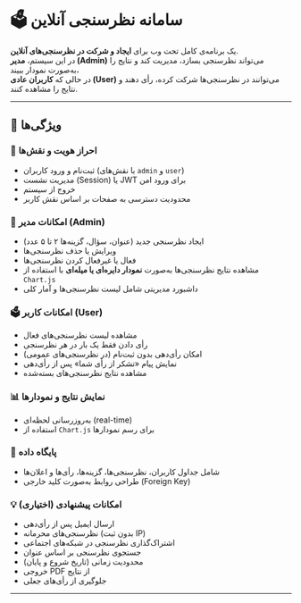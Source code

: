 # 🗳️ سامانه نظرسنجی آنلاین

یک برنامه‌ی کامل تحت وب برای **ایجاد و شرکت در نظرسنجی‌های آنلاین**.  
در این سیستم، **مدیر (Admin)** می‌تواند نظرسنجی بسازد، مدیریت کند و نتایج را به‌صورت نمودار ببیند،  
در حالی که **کاربران عادی (User)** می‌توانند در نظرسنجی‌ها شرکت کرده، رأی دهند و نتایج را مشاهده کنند.

---

## 🚀 ویژگی‌ها

### 🔐 احراز هویت و نقش‌ها
- ثبت‌نام و ورود کاربران (با نقش‌های `admin` و `user`)
- مدیریت نشست (Session) یا JWT برای ورود امن
- خروج از سیستم
- محدودیت دسترسی به صفحات بر اساس نقش کاربر

### 🧠 امکانات مدیر (Admin)
- ایجاد نظرسنجی جدید (عنوان، سؤال، گزینه‌ها ۲ تا ۵ عدد)
- ویرایش یا حذف نظرسنجی‌ها
- فعال یا غیرفعال کردن نظرسنجی‌ها
- مشاهده نتایج نظرسنجی‌ها به‌صورت **نمودار دایره‌ای یا میله‌ای** با استفاده از `Chart.js`
- داشبورد مدیریتی شامل لیست نظرسنجی‌ها و آمار کلی

### 🗳️ امکانات کاربر (User)
- مشاهده لیست نظرسنجی‌های فعال
- رأی دادن فقط یک بار در هر نظرسنجی
- امکان رأی‌دهی بدون ثبت‌نام (در نظرسنجی‌های عمومی)
- نمایش پیام «تشکر از رأی شما» پس از رأی‌دهی
- مشاهده نتایج نظرسنجی‌های بسته‌شده

### 📊 نمایش نتایج و نمودارها
- به‌روزرسانی لحظه‌ای (real-time)
- استفاده از `Chart.js` برای رسم نمودارها

### 💾 پایگاه داده
- شامل جداول کاربران، نظرسنجی‌ها، گزینه‌ها، رأی‌ها و اعلان‌ها
- طراحی روابط به‌صورت کلید خارجی (Foreign Key)

### 💡 امکانات پیشنهادی (اختیاری)
- ارسال ایمیل پس از رأی‌دهی
- نظرسنجی‌های محرمانه (بدون ثبت IP)
- اشتراک‌گذاری نظرسنجی در شبکه‌های اجتماعی
- جستجوی نظرسنجی بر اساس عنوان
- محدودیت زمانی (تاریخ شروع و پایان)
- خروجی PDF از نتایج
- جلوگیری از رأی‌های جعلی

---
